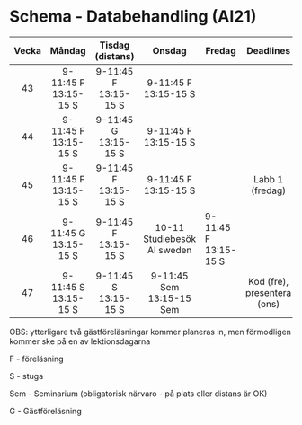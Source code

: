 # Schema - Databehandling (AI21)


| Vecka |          Måndag           |     Tisdag (distans)      |            Onsdag             | Fredag                    |          Deadlines          |
| :---: | :-----------------------: | :-----------------------: | :---------------------------: | ------------------------- | :-------------------------: |
|  43   | 9-11:45 F <br> 13:15-15 S | 9-11:45 F <br> 13:15-15 S |   9-11:45 F <br> 13:15-15 S   |                           |                             |
|  44   | 9-11:45 F <br> 13:15-15 S | 9-11:45 G <br> 13:15-15 S |   9-11:45 F <br> 13:15-15 S   |                           |                             |
|  45   | 9-11:45 F <br> 13:15-15 S | 9-11:45 F <br> 13:15-15 S |   9-11:45 F <br> 13:15-15 S   |                           |       Labb 1 (fredag)       |
|  46   | 9-11:45 G <br> 13:15-15 S | 9-11:45 F <br> 13:15-15 S |  10-11 Studiebesök AI sweden  | 9-11:45 F <br> 13:15-15 S |                             |
|  47   | 9-11:45 S <br> 13:15-15 S | 9-11:45 S <br> 13:15-15 S | 9-11:45 Sem <br> 13:15-15 Sem |                           | Kod (fre), presentera (ons) |


OBS: ytterligare två gästföreläsningar kommer planeras in, men förmodligen kommer ske på en av lektionsdagarna

F - föreläsning

S - stuga

Sem - Seminarium (obligatorisk närvaro - på plats eller distans är OK)

G - Gästföreläsning
